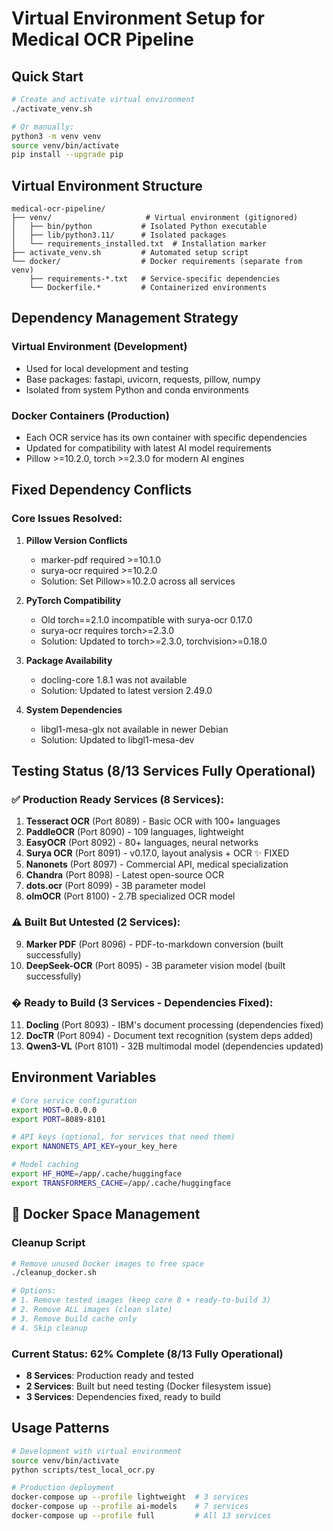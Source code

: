 # Virtual Environment Setup for Medical OCR Pipeline

## Quick Start
```bash
# Create and activate virtual environment
./activate_venv.sh

# Or manually:
python3 -m venv venv
source venv/bin/activate
pip install --upgrade pip
```

## Virtual Environment Structure
```
medical-ocr-pipeline/
├── venv/                     # Virtual environment (gitignored)
│   ├── bin/python           # Isolated Python executable
│   ├── lib/python3.11/      # Isolated packages
│   └── requirements_installed.txt  # Installation marker
├── activate_venv.sh         # Automated setup script
└── docker/                  # Docker requirements (separate from venv)
    ├── requirements-*.txt   # Service-specific dependencies
    └── Dockerfile.*         # Containerized environments
```

## Dependency Management Strategy

### Virtual Environment (Development)
- Used for local development and testing
- Base packages: fastapi, uvicorn, requests, pillow, numpy
- Isolated from system Python and conda environments

### Docker Containers (Production)
- Each OCR service has its own container with specific dependencies
- Updated for compatibility with latest AI model requirements
- Pillow >=10.2.0, torch >=2.3.0 for modern AI engines

## Fixed Dependency Conflicts

### Core Issues Resolved:
1. **Pillow Version Conflicts**
   - marker-pdf required >=10.1.0
   - surya-ocr required >=10.2.0
   - Solution: Set Pillow>=10.2.0 across all services

2. **PyTorch Compatibility**
   - Old torch==2.1.0 incompatible with surya-ocr 0.17.0
   - surya-ocr requires torch>=2.3.0
   - Solution: Updated to torch>=2.3.0, torchvision>=0.18.0

3. **Package Availability**
   - docling-core 1.8.1 was not available
   - Solution: Updated to latest version 2.49.0

4. **System Dependencies**
   - libgl1-mesa-glx not available in newer Debian
   - Solution: Updated to libgl1-mesa-dev

## Testing Status (8/13 Services Fully Operational)

### ✅ Production Ready Services (8 Services):
1. **Tesseract OCR** (Port 8089) - Basic OCR with 100+ languages
2. **PaddleOCR** (Port 8090) - 109 languages, lightweight
3. **EasyOCR** (Port 8092) - 80+ languages, neural networks
4. **Surya OCR** (Port 8091) - v0.17.0, layout analysis + OCR ✨ FIXED
5. **Nanonets** (Port 8097) - Commercial API, medical specialization
6. **Chandra** (Port 8098) - Latest open-source OCR
7. **dots.ocr** (Port 8099) - 3B parameter model
8. **olmOCR** (Port 8100) - 2.7B specialized OCR model

### ⚠️ Built But Untested (2 Services):
9. **Marker PDF** (Port 8096) - PDF-to-markdown conversion (built successfully)
10. **DeepSeek-OCR** (Port 8095) - 3B parameter vision model (built successfully)

### �️ Ready to Build (3 Services - Dependencies Fixed):
11. **Docling** (Port 8093) - IBM's document processing (dependencies fixed)
12. **DocTR** (Port 8094) - Document text recognition (system deps added)
13. **Qwen3-VL** (Port 8101) - 32B multimodal model (dependencies updated)

## Environment Variables
```bash
# Core service configuration
export HOST=0.0.0.0
export PORT=8089-8101

# API keys (optional, for services that need them)
export NANONETS_API_KEY=your_key_here

# Model caching
export HF_HOME=/app/.cache/huggingface
export TRANSFORMERS_CACHE=/app/.cache/huggingface
```

## 🔧 Docker Space Management

### Cleanup Script
```bash
# Remove unused Docker images to free space
./cleanup_docker.sh

# Options:
# 1. Remove tested images (keep core 8 + ready-to-build 3)
# 2. Remove ALL images (clean slate) 
# 3. Remove build cache only
# 4. Skip cleanup
```

### Current Status: 62% Complete (8/13 Fully Operational)
- **8 Services**: Production ready and tested
- **2 Services**: Built but need testing (Docker filesystem issue)
- **3 Services**: Dependencies fixed, ready to build

## Usage Patterns
```bash
# Development with virtual environment
source venv/bin/activate
python scripts/test_local_ocr.py

# Production deployment
docker-compose up --profile lightweight  # 3 services
docker-compose up --profile ai-models    # 7 services  
docker-compose up --profile full         # All 13 services
```